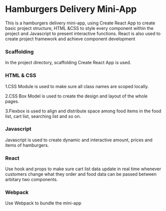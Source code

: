 # Hamburgers Delivery Mini-App

This is a hamburgers delivery mini-app, using Create React App to create basic project structure, HTML &CSS to style every component within the project and Javascript to present interactive functions. React is also used to create project framework and achieve component development

### Scaffolding

In the project directory, scaffolding Create React App is used.

### HTML & CSS

1.CSS Module is used to make sure all class names are scoped locally.

2.CSS Box Model is used to create the design and layout of the whole pages.

3.Flexbox is used to align and distribute space among food items in the food list, cart list, searching list and so on.

### Javascript

Javascript is used to create dynamic and interactive amount, prices and items of hamburgers.

### React

Use hook and props to make sure cart list data update in real time whenever customers change what they order and food data can be passed between arbitary two components.

### Webpack

Use Webpack to bundle the mini-app
